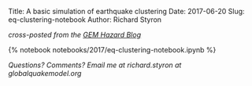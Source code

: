 Title: A basic simulation of earthquake clustering
Date: 2017-06-20
Slug: eq-clustering-notebook
Author: Richard Styron

*cross-posted from the [GEM Hazard Blog](https://blogs.openquake.org/hazard/)*

{% notebook notebooks/2017/eq-clustering-notebook.ipynb %}

*Questions? Comments? Email me at richard.styron at globalquakemodel.org*
